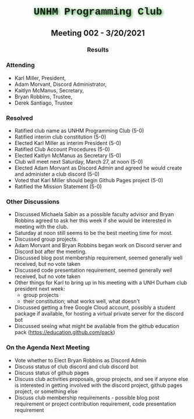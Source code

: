 <h1 align="center" style = "font-family: Source Code Pro, Courier New; text-shadow: 2px 2px 8px green">
            UNHM Programming Club
</h2>
<h2 align="center">Meeting 002 - 3/20/2021</h2>
<h3 align="center">Results</h2>

### Attending

- Karl Miller, President,
- Adam Morvant, Discord Administrator,
- Kaitlyn McManus, Secretary,
- Bryan Robbins, Trustee,
- Derek Santiago, Trustee

### Resolved

- Ratified club name as UNHM Programming Club (5-0)
- Ratified interim club constitution (5-0)
- Elected Karl Miller as interim President (5-0)
- Ratified Club Account Procedures (5-0)
- Elected Kaitlyn McManus as Secretary (5-0)
- Club will meet next Saturday, March 27, at noon (5-0)
- Elected Adam Morvant as Discord Admin and agreed he would create and administer a club discord (5-0)
- Voted that Karl Miller should begin Github Pages project (5-0)
- Ratified the Mission Statement (5-0)
 
### Other Discussions

- Discussed Michaela Sabin as a possible faculty advisor and Bryan Robbins agreed to ask her this week if she would be interested in meeting with the club.
- Saturday at noon still seems to be the best meeting time for most.
- Discussed group projects.
- Adam Morvant and Bryan Robbins began work on Discord server and Discord bot after the meeting.
- Discussed blog post membership requirement, seemed generally well received, but no vote taken
- Discussed code presentation requirement, seemed generally well received, but no vote taken
- Other things for Karl to bring up in his meeting with a UNH Durham club president next week:
    - group projects
    - their constitution; what works well, what doesn't
- Discussed getting a free Google Cloud account, possibly a student package if available, for hosting a virtual private server for the discord bot
- Discussed seeing what might be available from the github education pack (https://education.github.com/pack)

### On the Agenda Next Meeting

- Vote whether to Elect Bryan Robbins as Discord Admin
- Discuss status of club discord and club discord bot
- Discuss status of github pages
- Discuss club activities proposals, group projects, and see if anyone else is interested in getting involved with the discord project, github pages project, or something else
- Discuss club membership requirements - possible blog post requirement or project contribution requirement, code presentation requirement
